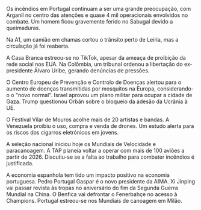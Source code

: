 Os incêndios em Portugal continuam a ser uma grande preocupação, com Arganil no centro das atenções e quase 4 mil operacionais envolvidos no combate. Um homem ficou gravemente ferido no Sabugal devido a queimaduras.

Na A1, um camião em chamas cortou o trânsito perto de Leiria, mas a circulação já foi reaberta.

A Casa Branca estreou-se no TikTok, apesar da ameaça de proibição da rede social nos EUA. Na Colômbia, um tribunal ordenou a libertação do ex-presidente Álvaro Uribe, gerando denúncias de pressões.

O Centro Europeu de Prevenção e Controlo de Doenças alertou para o aumento de doenças transmitidas por mosquitos na Europa, considerando-o o "novo normal". Israel aprovou um plano militar para ocupar a cidade de Gaza. Trump questionou Orbán sobre o bloqueio da adesão da Ucrânia à UE.

O Festival Vilar de Mouros acolhe mais de 20 artistas e bandas. A Venezuela proibiu o uso, compra e venda de drones. Um estudo alerta para os riscos dos cigarros eletrónicos em jovens.

A seleção nacional iniciou hoje os Mundiais de Velocidade e paracanoagem. A TAP planeia voltar a operar com mais de 100 aviões a partir de 2026. Discutiu-se se a falta ao trabalho para combater incêndios é justificada.

A economia espanhola tem tido um impacto positivo na economia portuguesa. Pedro Portugal Gaspar é o novo presidente da AIMA. Xi Jinping vai passar revista às tropas no aniversário do fim da Segunda Guerra Mundial na China. O Benfica vai defrontar o Fenerbahçe no acesso à Champions. Portugal estreou-se nos Mundiais de canoagem em Milão.
